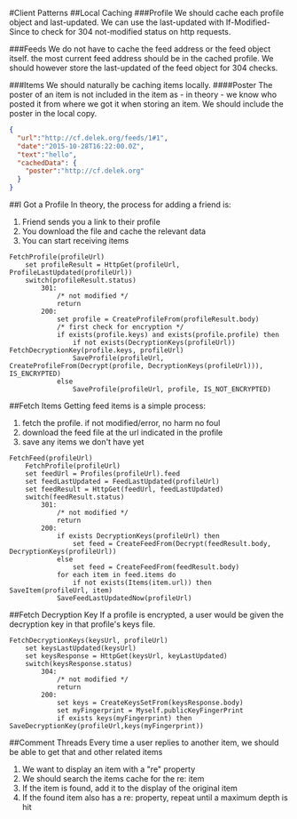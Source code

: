 #Client Patterns
##Local Caching
###Profile
We should cache each profile object and last-updated. We can use the last-updated with If-Modified-Since to check for 304 not-modified status on http requests.

###Feeds
We do not have to cache the feed address or the feed object itself. the most current feed address should be in the cached profile. We should however store the last-updated of the feed object for 304 checks.

###Items
We should naturally be caching items locally.
####Poster
The poster of an item is not included in the item as - in theory - we know who posted it from where we got it when storing an item. We should include the poster in the local copy.
```json
{
  "url":"http://cf.delek.org/feeds/1#1",
  "date":"2015-10-28T16:22:00.0Z",
  "text":"hello",
  "cachedData": {
    "poster":"http://cf.delek.org"
  }
}
```

##I Got a Profile
In theory, the process for adding a friend is:

1. Friend sends you a link to their profile
1. You download the file and cache the relevant data
1. You can start receiving items

```
FetchProfile(profileUrl)
    set profileResult = HttpGet(profileUrl, ProfileLastUpdated(profileUrl))
    switch(profileResult.status)
        301:
            /* not modified */
            return
        200:
            set profile = CreateProfileFrom(profileResult.body)
            /* first check for encryption */
            if exists(profile.keys) and exists(profile.profile) then
                if not exists(DecryptionKeys(profileUrl)) FetchDecryptionKey(profile.keys, profileUrl)
                SaveProfile(profileUrl, CreateProfileFrom(Decrypt(profile, DecryptionKeys(profileUrl))), IS_ENCRYPTED)
            else
                SaveProfile(profileUrl, profile, IS_NOT_ENCRYPTED)
```
##Fetch Items
Getting feed items is a simple process:

1. fetch the profile. if not modified/error, no harm no foul
1. download the feed file at the url indicated in the profile
1. save any items we don't have yet

```
FetchFeed(profileUrl)
    FetchProfile(profileUrl)
    set feedUrl = Profiles(profileUrl).feed
    set feedLastUpdated = FeedLastUpdated(profileUrl)
    set feedResult = HttpGet(feedUrl, feedLastUpdated)
    switch(feedResult.status)
        301:
            /* not modified */
            return
        200:
            if exists DecryptionKeys(profileUrl) then
                set feed = CreateFeedFrom(Decrypt(feedResult.body, DecryptionKeys(profileUrl))
            else
                set feed = CreateFeedFrom(feedResult.body)
            for each item in feed.items do
                if not exists(Items(item.url)) then SaveItem(profileUrl, item)
            SaveFeedLastUpdatedNow(profileUrl)
```

##Fetch Decryption Key
If a profile is encrypted, a user would be given the decryption key in that profile's keys file.
```
FetchDecryptionKeys(keysUrl, profileUrl)
    set keysLastUpdated(keysUrl)
    set keysResponse = HttpGet(keysUrl, keyLastUpdated)
    switch(keysResponse.status)
        304:
            /* not modified */
            return
        200:
            set keys = CreateKeysSetFrom(keysResponse.body)
            set myFingerprint = Myself.publicKeyFingerPrint
            if exists keys(myFingerprint) then SaveDecryptionKey(profileUrl,keys(myFingerprint)) 

```
##Comment Threads
Every time a user replies to another item, we should be able to get that and other related items

1. We want to display an item with a "re" property
1. We should search the items cache for the re: item
1. If the item is found, add it to the display of the original item
1. If the found item also has a re: property, repeat until a maximum depth is hit